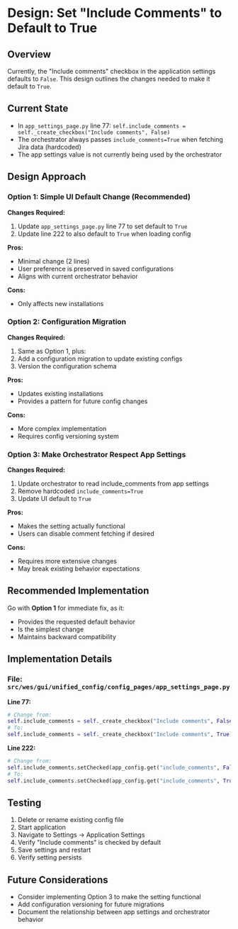 # Design: Set "Include Comments" to Default to True

## Overview
Currently, the "Include comments" checkbox in the application settings defaults to `False`. This design outlines the changes needed to make it default to `True`.

## Current State
- In `app_settings_page.py` line 77: `self.include_comments = self._create_checkbox("Include comments", False)`
- The orchestrator always passes `include_comments=True` when fetching Jira data (hardcoded)
- The app settings value is not currently being used by the orchestrator

## Design Approach

### Option 1: Simple UI Default Change (Recommended)
**Changes Required:**
1. Update `app_settings_page.py` line 77 to set default to `True`
2. Update line 222 to also default to `True` when loading config

**Pros:**
- Minimal change (2 lines)
- User preference is preserved in saved configurations
- Aligns with current orchestrator behavior

**Cons:**
- Only affects new installations

### Option 2: Configuration Migration
**Changes Required:**
1. Same as Option 1, plus:
2. Add a configuration migration to update existing configs
3. Version the configuration schema

**Pros:**
- Updates existing installations
- Provides a pattern for future config changes

**Cons:**
- More complex implementation
- Requires config versioning system

### Option 3: Make Orchestrator Respect App Settings
**Changes Required:**
1. Update orchestrator to read include_comments from app settings
2. Remove hardcoded `include_comments=True` 
3. Update UI default to `True`

**Pros:**
- Makes the setting actually functional
- Users can disable comment fetching if desired

**Cons:**
- Requires more extensive changes
- May break existing behavior expectations

## Recommended Implementation

Go with **Option 1** for immediate fix, as it:
- Provides the requested default behavior
- Is the simplest change
- Maintains backward compatibility

## Implementation Details

### File: `src/wes/gui/unified_config/config_pages/app_settings_page.py`

**Line 77:**
```python
# Change from:
self.include_comments = self._create_checkbox("Include comments", False)
# To:
self.include_comments = self._create_checkbox("Include comments", True)
```

**Line 222:**
```python
# Change from:
self.include_comments.setChecked(app_config.get("include_comments", False))
# To:
self.include_comments.setChecked(app_config.get("include_comments", True))
```

## Testing
1. Delete or rename existing config file
2. Start application
3. Navigate to Settings → Application Settings
4. Verify "Include comments" is checked by default
5. Save settings and restart
6. Verify setting persists

## Future Considerations
- Consider implementing Option 3 to make the setting functional
- Add configuration versioning for future migrations
- Document the relationship between app settings and orchestrator behavior